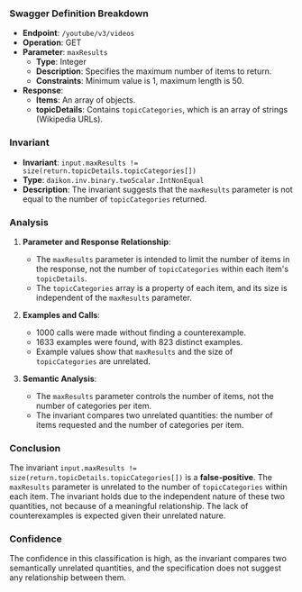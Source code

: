 ### Swagger Definition Breakdown

- **Endpoint**: `/youtube/v3/videos`
- **Operation**: GET
- **Parameter**: `maxResults`
  - **Type**: Integer
  - **Description**: Specifies the maximum number of items to return.
  - **Constraints**: Minimum value is 1, maximum length is 50.
- **Response**:
  - **Items**: An array of objects.
  - **topicDetails**: Contains `topicCategories`, which is an array of strings (Wikipedia URLs).

### Invariant

- **Invariant**: `input.maxResults != size(return.topicDetails.topicCategories[])`
- **Type**: `daikon.inv.binary.twoScalar.IntNonEqual`
- **Description**: The invariant suggests that the `maxResults` parameter is not equal to the number of `topicCategories` returned.

### Analysis

1. **Parameter and Response Relationship**:
   - The `maxResults` parameter is intended to limit the number of items in the response, not the number of `topicCategories` within each item's `topicDetails`.
   - The `topicCategories` array is a property of each item, and its size is independent of the `maxResults` parameter.

2. **Examples and Calls**:
   - 1000 calls were made without finding a counterexample.
   - 1633 examples were found, with 823 distinct examples.
   - Example values show that `maxResults` and the size of `topicCategories` are unrelated.

3. **Semantic Analysis**:
   - The `maxResults` parameter controls the number of items, not the number of categories per item.
   - The invariant compares two unrelated quantities: the number of items requested and the number of categories per item.

### Conclusion

The invariant `input.maxResults != size(return.topicDetails.topicCategories[])` is a **false-positive**. The `maxResults` parameter is unrelated to the number of `topicCategories` within each item. The invariant holds due to the independent nature of these two quantities, not because of a meaningful relationship. The lack of counterexamples is expected given their unrelated nature.

### Confidence

The confidence in this classification is high, as the invariant compares two semantically unrelated quantities, and the specification does not suggest any relationship between them.
